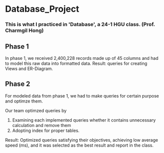 # Database_Project
 
### This is what I practiced in 'Database', a 24-1 HGU class. (Prof. Charmgil Hong)
## Phase 1
In phase 1, we received 2,400,228 records made up of 45 columns and had to model this raw data into formatted data.
Result: queries for creating Views and ER-Diagram.
## Phase 2
For modeled data from phase 1, we had to make queries for certain purpose and optimze them.

Our team optimzed queries by
 1. Examining each implemented queries whether it contains unnecessary calculation and remove them
 2. Adopting index for proper tables.

Result: Optimized queries satisfying their objectives, achieving low average speed (ms), and it was selected as the best result and report in the class.


